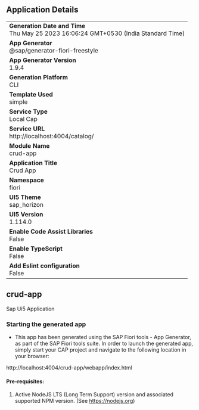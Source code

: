 ## Application Details
|               |
| ------------- |
|**Generation Date and Time**<br>Thu May 25 2023 16:06:24 GMT+0530 (India Standard Time)|
|**App Generator**<br>@sap/generator-fiori-freestyle|
|**App Generator Version**<br>1.9.4|
|**Generation Platform**<br>CLI|
|**Template Used**<br>simple|
|**Service Type**<br>Local Cap|
|**Service URL**<br>http://localhost:4004/catalog/
|**Module Name**<br>crud-app|
|**Application Title**<br>Crud App|
|**Namespace**<br>fiori|
|**UI5 Theme**<br>sap_horizon|
|**UI5 Version**<br>1.114.0|
|**Enable Code Assist Libraries**<br>False|
|**Enable TypeScript**<br>False|
|**Add Eslint configuration**<br>False|

## crud-app

Sap Ui5 Application

### Starting the generated app

-   This app has been generated using the SAP Fiori tools - App Generator, as part of the SAP Fiori tools suite.  In order to launch the generated app, simply start your CAP project and navigate to the following location in your browser:

http://localhost:4004/crud-app/webapp/index.html

#### Pre-requisites:

1. Active NodeJS LTS (Long Term Support) version and associated supported NPM version.  (See https://nodejs.org)


